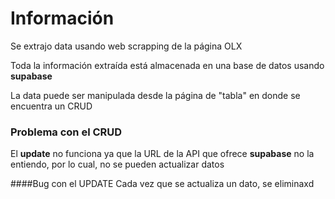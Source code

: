 # Información
Se extrajo data usando web scrapping de la página OLX

Toda la información extraída está almacenada en una base de datos usando **supabase**

La data puede ser manipulada desde la página de "tabla" en donde se encuentra un CRUD

### Problema con el CRUD
El **update** no funciona ya que la URL de la API que ofrece **supabase** no la entiendo, por lo cual, no se pueden actualizar datos

####Bug con el UPDATE
Cada vez que se actualiza un dato, se eliminaxd
